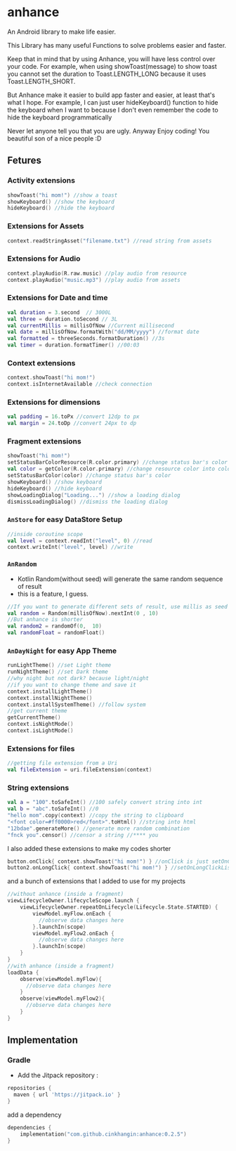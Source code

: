 # anhance

An Android library to make life easier.

This Library has many useful Functions to solve problems easier and faster.

Keep that in mind that by using Anhance, you will have less control over your code.
For example, when using showToast(message) to show toast you cannot set the duration to
Toast.LENGTH_LONG because it uses Toast.LENGTH_SHORT.

But Anhance make it easier to build app faster and easier, at least that's what I hope.
For example, I can just user hideKeyboard() function to hide the keyboard when I want to because
I don't even remember the code to hide the keyboard programmatically

Never let anyone tell you that you are ugly.
Anyway Enjoy coding! You beautiful son of a nice people :D

## Fetures
### Activity extensions

```kotlin
showToast("hi mom!") //show a toast
showKeyboard() //show the keyboard
hideKeyboard() //hide the keyboard
```

### Extensions for Assets

```kotlin
context.readStringAsset("filename.txt") //read string from assets
```

### Extensions for Audio

```kotlin
context.playAudio(R.raw.music) //play audio from resource
context.playAudio("music.mp3") //play audio from assets
```

### Extensions for Date and time
```kotlin
val duration = 3.second  // 3000L
val three = duration.toSecond // 3L
val currentMillis = millisOfNow //Current millisecond
val date = millisOfNow.formatWith("dd/MM/yyyy") //format date
val formatted = threeSeconds.formatDuration() //3s
val timer = duration.formatTimer() //00:03

```

### Context extensions
```kotlin
context.showToast("hi mom!")
context.isInternetAvailable //check connection
```

### Extensions for dimensions
```kotlin
val padding = 16.toPx //convert 12dp to px
val margin = 24.toDp //convert 24px to dp
```

### Fragment extensions
```kotlin
showToast("hi mom!")
setStatusBarColorResource(R.color.primary) //change status bar's color
val color = getColor(R.color.primary) //change resource color into color
setStatusBarColor(color) //change status bar's color
showKeyboard() //show keyboard
hideKeyboard() //hide keyboard
showLoadingDialog("Loading...") //show a loading dialog
dismissLoadingDialog() //dismiss the loading dialog
```

### `AnStore` for easy DataStore Setup

```kotlin
//inside coroutine scope
val level = context.readInt("level", 0) //read
context.writeInt("level", level) //write
```

### `AnRandom` 
- Kotlin Random(without seed) will generate the same random sequence of result
- this is a feature, I guess.
```kotlin
//If you want to generate different sets of result, use millis as seed
val random = Random(millisOfNow).nextInt(0 , 10)
//But anhance is shorter
val random2 = randomOf(0,  10)
val randomFloat = randomFloat()
```

### `AnDayNight` for easy App Theme

```kotlin
runLightTheme() //set Light theme
runNightTheme() //set Dark theme
//why night but not dark? because light/night
//if you want to change theme and save it
context.installLightTheme() 
context.installNightTheme()
context.installSystemTheme() //follow system
//get current theme
getCurrentTheme()
context.isNightMode()
context.isLightMode()
```

### Extensions for files
```kotlin
//getting file extension from a Uri
val fileExtension = uri.fileExtension(context)
```

### String extensions
```kotlin
val a = "100".toSafeInt() //100 safely convert string into int
val b = "abc".toSafeInt() //0
"hello mom".copy(context) //copy the string to clipboard
"<font color=#ff0000>red</font>".toHtml() //string into html
"12bdae".generateMore() //generate more random combination
"fnck you".censor() //censor a string //**** you
```

I also added these extensions to make my codes shorter
```kotlin
button.onClick{ context.showToast("hi mom!") } //onClick is just setOnClickListener{}
button2.onLongClick{ context.showToast("hi mom!") } //setOnLongClickListener{}
```

and a bunch of extensions that I added to use for my projects
```kotlin
//without anhance (inside a fragment)
viewLifecycleOwner.lifecycleScope.launch {
    viewLifecycleOwner.repeatOnLifecycle(Lifecycle.State.STARTED) {
        viewModel.myFlow.onEach { 
          //observe data changes here
        }.launchIn(scope)
        viewModel.myFlow2.onEach {
          //observe data changes here
        }.launchIn(scope)
    }
}
//with anhance (inside a fragment)
loadData {
    observe(viewModel.myFlow){ 
      //observe data changes here
    }
    observe(viewModel.myFlow2){
      //observe data changes here
    }
}
```

## Implementation
### Gradle

- Add the Jitpack repository :

```groovy
repositories {
  maven { url 'https://jitpack.io' }
}
```

add a dependency
```kotlin
dependencies {
    implementation("com.github.cinkhangin:anhance:0.2.5")
}
```